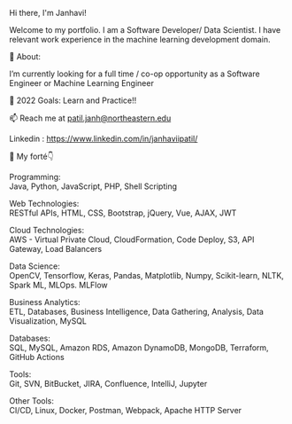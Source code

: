 Hi there, I'm Janhavi! 

Welcome to my portfolio. I am a Software Developer/ Data Scientist. I have relevant work experience in the machine learning development domain.

🧐 About:

 I’m currently looking for a full time / co-op opportunity as a Software Engineer or Machine Learning Engineer 
 
🥅 2022 Goals: Learn and Practice!!

📫 Reach me at patil.janh@northeastern.edu

Linkedin : https://www.linkedin.com/in/janhaviipatil/

📌 My forté👇

Programming:    
Java, Python, JavaScript, PHP, Shell Scripting

Web Technologies:    
RESTful APIs, HTML, CSS, Bootstrap, jQuery, Vue, AJAX, JWT

Cloud Technologies:    
AWS - Virtual Private Cloud, CloudFormation, Code Deploy, S3, API Gateway, Load Balancers

Data Science:    
OpenCV, Tensorflow, Keras, Pandas, Matplotlib, Numpy, Scikit-learn, NLTK, Spark ML, MLOps. MLFlow

Business Analytics:    
ETL, Databases, Business Intelligence, Data Gathering, Analysis, Data Visualization, MySQL


Databases:    
SQL, MySQL, Amazon RDS, Amazon DynamoDB, MongoDB, Terraform, GitHub Actions  

Tools:                                        
Git, SVN, BitBucket, JIRA, Confluence, IntelliJ, Jupyter

Other Tools:    
CI/CD, Linux, Docker, Postman, Webpack, Apache HTTP Server

            


  
